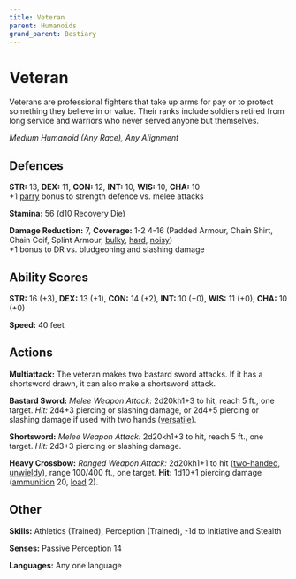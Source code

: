 ```yaml
---
title: Veteran
parent: Humanoids
grand_parent: Bestiary
---
```


# Veteran
Veterans are professional fighters that take up arms for pay or to protect something they believe in or value. Their ranks include soldiers retired from long service and warriors who never served anyone but themselves.

*Medium Humanoid (Any Race), Any Alignment*

## Defences
**STR:** 13, **DEX:** 11, **CON:** 12, **INT:** 10, **WIS:** 10, **CHA:** 10<br>
+1 [parry](https://stormchaserroleplaying.com/stormchaserRPG/Equipment/Weapons/WeaponTableGlossary/#parry) bonus to strength defence vs. melee attacks

**Stamina:** 56 (d10 Recovery Die)

**Damage Reduction:** 7, **Coverage:** 1-2 4-16 (Padded Armour, Chain Shirt, Chain Coif, Splint Armour, [bulky](https://stormchaserroleplaying.com/stormchaserRPG/Equipment/ArmourandShields/ArmourTableGlossary/#bulky), [hard](https://stormchaserroleplaying.com/stormchaserRPG/Equipment/ArmourandShields/ArmourTableGlossary/#hard), [noisy](https://stormchaserroleplaying.com/stormchaserRPG/Equipment/ArmourandShields/ArmourTableGlossary/#noisy))<br>
+1 bonus to DR vs. bludgeoning and slashing damage

## Ability Scores
**STR:** 16 (+3), **DEX:** 13 (+1), **CON:** 14 (+2), **INT:** 10 (+0), **WIS:** 11 (+0), **CHA:** 10 (+0)

**Speed:** 40 feet

## Actions
**Multiattack:** The veteran makes two bastard sword attacks. If it has a shortsword drawn, it can also make a shortsword attack.

**Bastard Sword:** *Melee Weapon Attack:* 2d20kh1+3 to hit, reach 5 ft., one target. *Hit:* 2d4+3 piercing or slashing damage, or 2d4+5 piercing or slashing damage if used with two hands ([versatile](https://stormchaserroleplaying.com/stormchaserRPG/Equipment/Weapons/WeaponTableGlossary/#versatile)).

**Shortsword:** *Melee Weapon Attack:* 2d20kh1+3 to hit, reach 5 ft., one target. *Hit:* 2d3+3 piercing or slashing damage.

**Heavy Crossbow:** *Ranged Weapon Attack:* 2d20kh1+1 to hit ([two-handed](https://stormchaserroleplaying.com/stormchaserRPG/Equipment/Weapons/WeaponTableGlossary/#two-handed), [unwieldy](https://stormchaserroleplaying.com/stormchaserRPG/Equipment/Weapons/WeaponTableGlossary/#unwieldy)), range 100/400 ft., one target. **Hit:** 1d10+1 piercing damage ([ammunition](https://stormchaserroleplaying.com/stormchaserRPG/Equipment/Weapons/WeaponTableGlossary/#ammunition) 20, [load](https://stormchaserroleplaying.com/stormchaserRPG/Equipment/Weapons/WeaponTableGlossary/#load) 2).

## Other
**Skills:** Athletics (Trained), Perception (Trained), -1d to Initiative and Stealth

**Senses:** Passive Perception 14

**Languages:** Any one language
